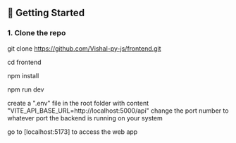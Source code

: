 ## 🚀 Getting Started

### 1. Clone the repo

git clone https://github.com/Vishal-py-js/frontend.git

cd frontend

npm install

npm run dev

create a ".env" file in the root folder with content "VITE_API_BASE_URL=http://localhost:5000/api"  change the port number to whatever port the backend is running on your system

go to [localhost:5173] to access the web app
